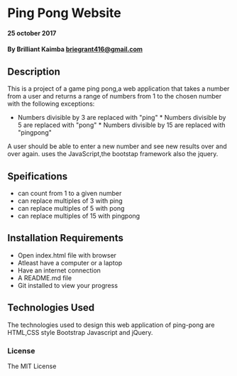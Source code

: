 #  Ping Pong Website

#### 25 october 2017

#### By Brilliant Kaimba briegrant416@gmail.com

## Description
   
   This is a project of a game ping pong,a web application that takes a number from a user and returns a range of numbers from 1 to the chosen number with the following exceptions:

   * Numbers divisible by 3 are replaced with "ping"
	* Numbers divisible by 5 are replaced with "pong"
    * Numbers divisible by 15 are replaced with "pingpong" 

   A user should be able to enter a new number and see new results over and over again.
   uses the JavaScript,the bootstap framework also the jquery.

## Speifications
  * can count from 1 to a given number
  * can replace multiples of 3 with ping
  * can replace multiples of 5 with pong
  * can replace multiples of 15 with pingpong

## Installation Requirements
 * Open index.html file with browser
 * Atleast have a computer or a laptop
 * Have an internet connection
 * A README.md file
 * Git installed to view your progress

## Technologies Used
The technologies used to design this web application of ping-pong are HTML,CSS style
Bootstrap Javascript and jQuery.

### License
The MIT License